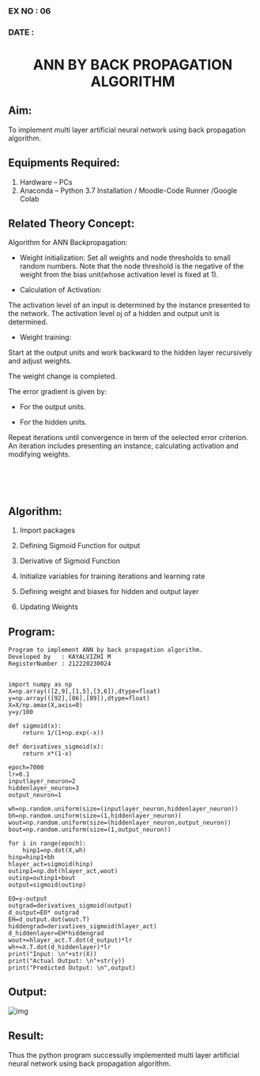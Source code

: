 ### EX NO : 06
### DATE  :
# <p align="center"> ANN BY BACK PROPAGATION ALGORITHM </p>
## Aim:
   To implement multi layer artificial neural network using back propagation algorithm.
## Equipments Required:
1. Hardware – PCs
2. Anaconda – Python 3.7 Installation / Moodle-Code Runner /Google Colab

## Related Theory Concept:

Algorithm for ANN Backpropagation:

- Weight initialization: Set all weights and node thresholds to small random numbers. Note that the node threshold is the negative of the weight from the bias unit(whose activation level is fixed at 1).

- Calculation of Activation:

The activation level of an input is determined by the instance presented to the network. The activation level oj of a hidden and output unit is determined. 

  - Weight training:

Start at the output units and work backward to the hidden layer recursively and adjust weights.

The weight change is completed.

The error gradient is given by:

  - For the output units.

  - For the hidden units.

Repeat iterations until convergence in term of the selected error criterion. An iteration includes presenting an instance, calculating activation and modifying weights.

<br>
<br>
<br>

## Algorithm:

1. Import packages

2. Defining Sigmoid Function for output

3. Derivative of Sigmoid Function

4. Initialize variables for training iterations and learning rate

5. Defining weight and biases for hidden and output layer

6. Updating Weights

## Program:
```
Program to implement ANN by back propagation algorithm.
Developed by   : KAYALVIZHI M
RegisterNumber : 212220230024
```
```python3

import numpy as np
X=np.array(([2,9],[1,5],[3,6]),dtype=float)
y=np.array(([92],[86],[89]),dtype=float)
X=X/np.amax(X,axis=0)
y=y/100

def sigmoid(x):
    return 1/(1+np.exp(-x))

def derivatives_sigmoid(x):
    return x*(1-x)

epoch=7000
lr=0.1
inputlayer_neuron=2
hiddenlayer_neuron=3
output_neuron=1

wh=np.random.uniform(size=(inputlayer_neuron,hiddenlayer_neuron))
bh=np.random.uniform(size=(1,hiddenlayer_neuron))
wout=np.random.uniform(size=(hiddenlayer_neuron,output_neuron))
bout=np.random.uniform(size=(1,output_neuron))

for i in range(epoch):
    hinp1=np.dot(X,wh)
hinp=hinp1+bh
hlayer_act=sigmoid(hinp)
outinp1=np.dot(hlayer_act,wout)
outinp=outinp1+bout
output=sigmoid(outinp)

EO=y-output
outgrad=derivatives_sigmoid(output)
d_output=EO* outgrad
EH=d_output.dot(wout.T)
hiddengrad=derivatives_sigmoid(hlayer_act)
d_hiddenlayer=EH*hiddengrad
wout+=hlayer_act.T.dot(d_output)*lr
wh+=X.T.dot(d_hiddenlayer)*lr
print("Input: \n"+str(X))
print("Actual Output: \n"+str(y))
print("Predicted Output: \n",output)

```
## Output:

![img](https://user-images.githubusercontent.com/75413726/168850553-b85eca99-b828-4f7c-9b29-a90cb645dd9a.jpg)

## Result:
Thus the python program successully implemented multi layer artificial neural network using back propagation algorithm.
